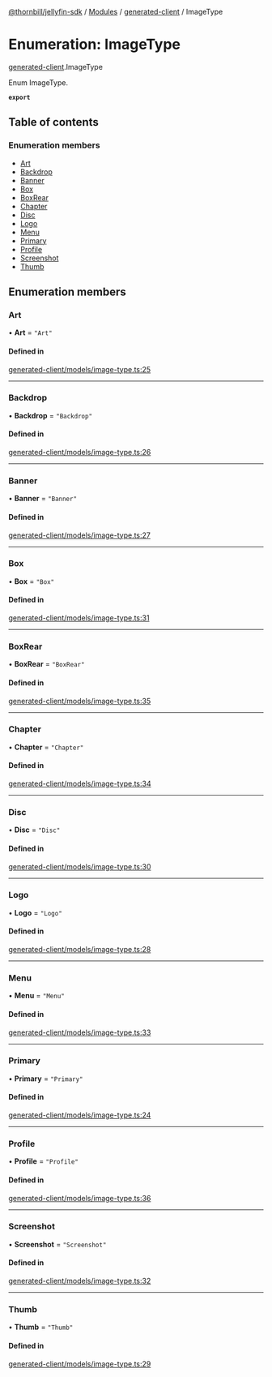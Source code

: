 [@thornbill/jellyfin-sdk](../README.md) / [Modules](../modules.md) / [generated-client](../modules/generated_client.md) / ImageType

# Enumeration: ImageType

[generated-client](../modules/generated_client.md).ImageType

Enum ImageType.

**`export`**

## Table of contents

### Enumeration members

- [Art](generated_client.ImageType.md#art)
- [Backdrop](generated_client.ImageType.md#backdrop)
- [Banner](generated_client.ImageType.md#banner)
- [Box](generated_client.ImageType.md#box)
- [BoxRear](generated_client.ImageType.md#boxrear)
- [Chapter](generated_client.ImageType.md#chapter)
- [Disc](generated_client.ImageType.md#disc)
- [Logo](generated_client.ImageType.md#logo)
- [Menu](generated_client.ImageType.md#menu)
- [Primary](generated_client.ImageType.md#primary)
- [Profile](generated_client.ImageType.md#profile)
- [Screenshot](generated_client.ImageType.md#screenshot)
- [Thumb](generated_client.ImageType.md#thumb)

## Enumeration members

### Art

• **Art** = `"Art"`

#### Defined in

[generated-client/models/image-type.ts:25](https://github.com/thornbill/jellyfin-sdk-typescript/blob/c65c42e/src/generated-client/models/image-type.ts#L25)

___

### Backdrop

• **Backdrop** = `"Backdrop"`

#### Defined in

[generated-client/models/image-type.ts:26](https://github.com/thornbill/jellyfin-sdk-typescript/blob/c65c42e/src/generated-client/models/image-type.ts#L26)

___

### Banner

• **Banner** = `"Banner"`

#### Defined in

[generated-client/models/image-type.ts:27](https://github.com/thornbill/jellyfin-sdk-typescript/blob/c65c42e/src/generated-client/models/image-type.ts#L27)

___

### Box

• **Box** = `"Box"`

#### Defined in

[generated-client/models/image-type.ts:31](https://github.com/thornbill/jellyfin-sdk-typescript/blob/c65c42e/src/generated-client/models/image-type.ts#L31)

___

### BoxRear

• **BoxRear** = `"BoxRear"`

#### Defined in

[generated-client/models/image-type.ts:35](https://github.com/thornbill/jellyfin-sdk-typescript/blob/c65c42e/src/generated-client/models/image-type.ts#L35)

___

### Chapter

• **Chapter** = `"Chapter"`

#### Defined in

[generated-client/models/image-type.ts:34](https://github.com/thornbill/jellyfin-sdk-typescript/blob/c65c42e/src/generated-client/models/image-type.ts#L34)

___

### Disc

• **Disc** = `"Disc"`

#### Defined in

[generated-client/models/image-type.ts:30](https://github.com/thornbill/jellyfin-sdk-typescript/blob/c65c42e/src/generated-client/models/image-type.ts#L30)

___

### Logo

• **Logo** = `"Logo"`

#### Defined in

[generated-client/models/image-type.ts:28](https://github.com/thornbill/jellyfin-sdk-typescript/blob/c65c42e/src/generated-client/models/image-type.ts#L28)

___

### Menu

• **Menu** = `"Menu"`

#### Defined in

[generated-client/models/image-type.ts:33](https://github.com/thornbill/jellyfin-sdk-typescript/blob/c65c42e/src/generated-client/models/image-type.ts#L33)

___

### Primary

• **Primary** = `"Primary"`

#### Defined in

[generated-client/models/image-type.ts:24](https://github.com/thornbill/jellyfin-sdk-typescript/blob/c65c42e/src/generated-client/models/image-type.ts#L24)

___

### Profile

• **Profile** = `"Profile"`

#### Defined in

[generated-client/models/image-type.ts:36](https://github.com/thornbill/jellyfin-sdk-typescript/blob/c65c42e/src/generated-client/models/image-type.ts#L36)

___

### Screenshot

• **Screenshot** = `"Screenshot"`

#### Defined in

[generated-client/models/image-type.ts:32](https://github.com/thornbill/jellyfin-sdk-typescript/blob/c65c42e/src/generated-client/models/image-type.ts#L32)

___

### Thumb

• **Thumb** = `"Thumb"`

#### Defined in

[generated-client/models/image-type.ts:29](https://github.com/thornbill/jellyfin-sdk-typescript/blob/c65c42e/src/generated-client/models/image-type.ts#L29)
